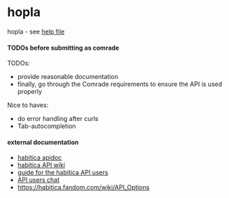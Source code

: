 # hopla

hopla - see [help file](./hopla/hopla.help)


#### TODOs before submitting as comrade

TODOs: 
* provide reasonable documentation
* finally, go through the Comrade requirements to ensure the API is used properly

Nice to haves:
* do error handling after curls
* Tab-autocompletion

#### external documentation
* [habitica apidoc](https://habitica.com/apidoc/)
* [habitica API wiki](https://habitica.fandom.com/wiki/Application_Programming_Interface#Version_3_of_the_API)
* [guide for the habitica API users](https://habitica.fandom.com/wiki/Guidance_for_Comrades)
* [API users chat](https://habitica.com/groups/guild/2ff9822b-27f2-4774-98da-db349b57a38e)
* <https://habitica.fandom.com/wiki/API_Options>
